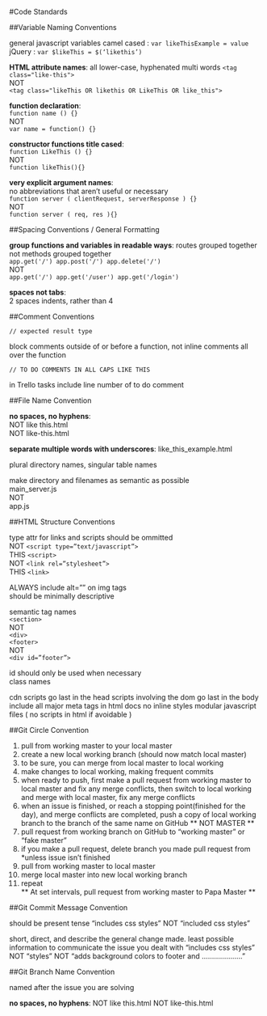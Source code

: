 #Code Standards

##Variable Naming Conventions

general javascript variables camel cased : `var likeThisExample = value`  
jQuery : `var $likeThis = $(‘likethis’)`  

**HTML attribute names**: all lower-case, hyphenated multi words
    `<tag class="like-this">`  
    NOT  
    `<tag class="likeThis OR likethis OR LikeThis OR like_this">`  

**function declaration**:  
    `function name () {}`  
    NOT  
    `var name = function() {}`  

**constructor functions title cased**:  
    `function LikeThis () {}`  
    NOT  
    `function likeThis(){}`  

**very explicit argument names**:  
    no abbreviations that aren’t useful or necessary  
    `function server ( clientRequest, serverResponse ) {}`  
    NOT  
    `function server ( req, res ){}`  

##Spacing Conventions / General Formatting

**group functions and variables in readable ways**: routes grouped together not methods grouped together  
    `app.get('/')
    app.post('/')
    app.delete('/')
    `  
    NOT  
    `app.get('/')
    app.get('/user')
    app.get('/login')
    `

**spaces not tabs**:  
    2 spaces indents, rather than 4  

##Comment Conventions

`// expected result type`  

block comments outside of or before a function, not inline comments all  over the function  

`// TO DO COMMENTS IN ALL CAPS LIKE THIS`  

in Trello tasks include line number of to do comment  



##File Name Convention

**no spaces, no hyphens**:   
    NOT like this.html   
    NOT like-this.html  

**separate multiple words with underscores**: like_this_example.html  

plural directory names, singular table names  

make directory and filenames as semantic as possible   
    main_server.js  
    NOT  
    app.js  

##HTML Structure Conventions

type attr for links and scripts should be ommitted  
    NOT ```<script type=”text/javascript”>```  
    THIS ```<script>```  
    NOT ```<link rel=”stylesheet”>```  
    THIS ```<link>```  

ALWAYS include alt=”” on img tags  
    should be minimally descriptive  

semantic tag names  
    `<section>`  
    NOT  
    `<div>`  
    `<footer>`  
    NOT   
    `<div id=”footer”>`  

id should only be used when necessary  
class names   

cdn scripts go last in the head
scripts involving the dom go last in the body
 include all major meta tags in html docs
no inline styles
modular javascript files ( no scripts in html if avoidable )

##Git Circle Convention

1. pull from working master to your local master  
2. create a new local working branch (should now match local master)  
4. to be sure, you can merge from local master to local working  
5. make changes to local working, making frequent commits  
6. when ready to push, first make a pull request from working master to local master and fix any merge conflicts, then switch to local working and merge with local master, fix any merge conflicts  
7. when an issue is finished, or reach a stopping point(finished for the day), and merge conflicts are completed, push a copy of local working branch to the branch of the same name on GitHub ** NOT MASTER **   
8. pull request from working branch on GitHub to “working master” or “fake master”  
9. if you make a pull request, delete branch you made pull request from *unless issue isn’t finished  
10. pull from working master to local master  
11. merge local master into new local working branch   
12. repeat  
** At set intervals, pull request from working master to Papa Master **

##Git Commit Message Convention

should be present tense
    “includes css styles”
    NOT
    “included css styles”

short, direct, and describe the general change made. least possible information to communicate the issue you dealt with
    “includes css styles”
    NOT
    “styles”
    NOT
    “adds background colors to footer and ………………..”

##Git Branch Name Convention

named after the issue you are solving
    
**no spaces, no hyphens**: 
NOT like this.html 
NOT like-this.html
